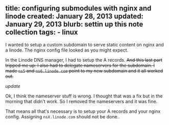 title: configuring submodules with nginx and linode
created: January 28, 2013
updated: January 29, 2013
blurb: settin up this note collection
tags:
    - linux
---

I wanted to setup a custom subdomain to serve static content on nginx and a linode.
The nginx config file looked as you might expect.

In the Linode DNS manager, I had to setup the A records.
<del>And this last part tripped me up: I also had to delegate nameservers for the subdomain.
I made `ns5` and `ns6.linode.com` point to my new subdomain and it all worked out.</del>

*update*

Ok, I think the nameserver stuff is wrong.
I thought that was a fix but in the morning that didn't work.
So I removed the nameservers and it was fine.

That means all that's necessary is to setup your A records and your nginx config.
Assigning `nsX.linode.com` should not be done..
